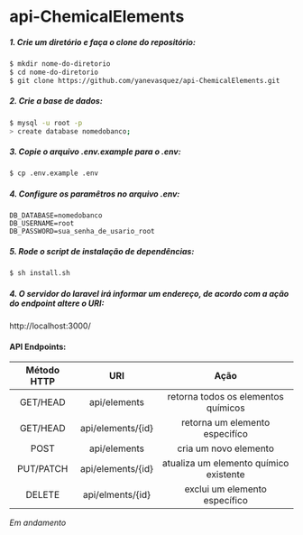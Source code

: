 # api-ChemicalElements

##### 1. Crie um diretório e faça o clone do repositório:
```bash
$ mkdir nome-do-diretorio
$ cd nome-do-diretorio
$ git clone https://github.com/yanevasquez/api-ChemicalElements.git
```
##### 2. Crie a base de dados: 
```bash
$ mysql -u root -p 
> create database nomedobanco;
```
##### 3. Copie o arquivo .env.example para o .env:
```bash
$ cp .env.example .env
```
##### 4. Configure os paramêtros no arquivo .env: 
```
DB_DATABASE=nomedobanco
DB_USERNAME=root
DB_PASSWORD=sua_senha_de_usario_root
```
##### 5. Rode o script de instalação de dependências:

```bash
$ sh install.sh
```
##### 4. O servidor do laravel irá informar um endereço, de acordo com a ação do endpoint altere o URI:

http://localhost:3000/

#### API Endpoints:

Método HTTP | URI               | Ação
:---------:  |:------------:     |:----------------------------------:
GET/HEAD    | api/elements      |   retorna todos os elementos químicos
GET/HEAD    | api/elements/{id} |   retorna um elemento especifíco
POST        | api/elements      |   cria um novo elemento
PUT/PATCH   | api/elements/{id} |   atualiza um elemento químico existente
DELETE      | api/elments/{id}  |   exclui um elemento específico
      
*Em andamento* 